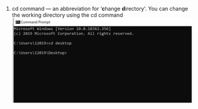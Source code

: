1. cd command — an abbreviation for ‘**c**hange **d**irectory'.
You can change the working directory using the cd command
![CD Image](/cd.PNG)

